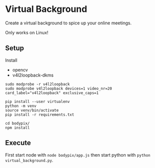 # Virtual Background

Create a virtual background to spice up your online meetings.

Only works on Linux!

## Setup

Install
* opencv
* v4l2loopback-dkms

```
sudo modprobe -r v4l2loopback
sudo modprobe v4l2loopback devices=1 video_nr=20 card_label="v4l2loopback" exclusive_caps=1

pip install --user virtualenv
python -m venv
source venv/bin/activate
pip install -r requirements.txt

cd bodypix/
npm install
```

## Execute

First start node with `node bodypix/app.js` then start python with `python virtual_background.py`.
